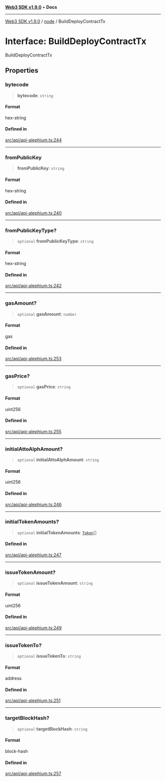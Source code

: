 [**Web3 SDK v1.9.0**](../../../README.md) • **Docs**

***

[Web3 SDK v1.9.0](../../../globals.md) / [node](../README.md) / BuildDeployContractTx

# Interface: BuildDeployContractTx

BuildDeployContractTx

## Properties

### bytecode

> **bytecode**: `string`

#### Format

hex-string

#### Defined in

[src/api/api-alephium.ts:244](https://github.com/Mystic-Nayy/alephium-web3/blob/ee41f5e0e7d7fb0b155fe62f05b2ac03772895ca/packages/web3/src/api/api-alephium.ts#L244)

***

### fromPublicKey

> **fromPublicKey**: `string`

#### Format

hex-string

#### Defined in

[src/api/api-alephium.ts:240](https://github.com/Mystic-Nayy/alephium-web3/blob/ee41f5e0e7d7fb0b155fe62f05b2ac03772895ca/packages/web3/src/api/api-alephium.ts#L240)

***

### fromPublicKeyType?

> `optional` **fromPublicKeyType**: `string`

#### Format

hex-string

#### Defined in

[src/api/api-alephium.ts:242](https://github.com/Mystic-Nayy/alephium-web3/blob/ee41f5e0e7d7fb0b155fe62f05b2ac03772895ca/packages/web3/src/api/api-alephium.ts#L242)

***

### gasAmount?

> `optional` **gasAmount**: `number`

#### Format

gas

#### Defined in

[src/api/api-alephium.ts:253](https://github.com/Mystic-Nayy/alephium-web3/blob/ee41f5e0e7d7fb0b155fe62f05b2ac03772895ca/packages/web3/src/api/api-alephium.ts#L253)

***

### gasPrice?

> `optional` **gasPrice**: `string`

#### Format

uint256

#### Defined in

[src/api/api-alephium.ts:255](https://github.com/Mystic-Nayy/alephium-web3/blob/ee41f5e0e7d7fb0b155fe62f05b2ac03772895ca/packages/web3/src/api/api-alephium.ts#L255)

***

### initialAttoAlphAmount?

> `optional` **initialAttoAlphAmount**: `string`

#### Format

uint256

#### Defined in

[src/api/api-alephium.ts:246](https://github.com/Mystic-Nayy/alephium-web3/blob/ee41f5e0e7d7fb0b155fe62f05b2ac03772895ca/packages/web3/src/api/api-alephium.ts#L246)

***

### initialTokenAmounts?

> `optional` **initialTokenAmounts**: [`Token`](Token.md)[]

#### Defined in

[src/api/api-alephium.ts:247](https://github.com/Mystic-Nayy/alephium-web3/blob/ee41f5e0e7d7fb0b155fe62f05b2ac03772895ca/packages/web3/src/api/api-alephium.ts#L247)

***

### issueTokenAmount?

> `optional` **issueTokenAmount**: `string`

#### Format

uint256

#### Defined in

[src/api/api-alephium.ts:249](https://github.com/Mystic-Nayy/alephium-web3/blob/ee41f5e0e7d7fb0b155fe62f05b2ac03772895ca/packages/web3/src/api/api-alephium.ts#L249)

***

### issueTokenTo?

> `optional` **issueTokenTo**: `string`

#### Format

address

#### Defined in

[src/api/api-alephium.ts:251](https://github.com/Mystic-Nayy/alephium-web3/blob/ee41f5e0e7d7fb0b155fe62f05b2ac03772895ca/packages/web3/src/api/api-alephium.ts#L251)

***

### targetBlockHash?

> `optional` **targetBlockHash**: `string`

#### Format

block-hash

#### Defined in

[src/api/api-alephium.ts:257](https://github.com/Mystic-Nayy/alephium-web3/blob/ee41f5e0e7d7fb0b155fe62f05b2ac03772895ca/packages/web3/src/api/api-alephium.ts#L257)

